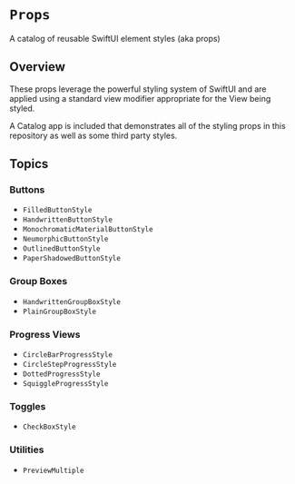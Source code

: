 # ``Props``

A catalog of reusable SwiftUI element styles (aka props)

## Overview

These props leverage the powerful styling system of SwiftUI and are applied using a standard view modifier appropriate for the View being styled.

A Catalog app is included that demonstrates all of the styling props in this repository as well as some third party styles.

## Topics

### Buttons
- ``FilledButtonStyle``
- ``HandwrittenButtonStyle``
- ``MonochromaticMaterialButtonStyle``
- ``NeumorphicButtonStyle``
- ``OutlinedButtonStyle``
- ``PaperShadowedButtonStyle``

### Group Boxes
- ``HandwrittenGroupBoxStyle``
- ``PlainGroupBoxStyle``

### Progress Views
- ``CircleBarProgressStyle``
- ``CircleStepProgressStyle``
- ``DottedProgressStyle``
- ``SquiggleProgressStyle``

### Toggles
- ``CheckBoxStyle``

### Utilities
- ``PreviewMultiple``
